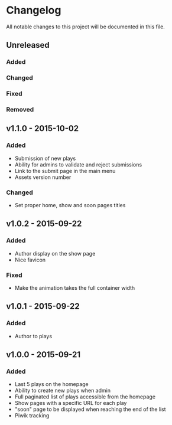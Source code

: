 # Changelog
All notable changes to this project will be documented in this file.

## Unreleased
### Added

### Changed

### Fixed

### Removed

## v1.1.0 - 2015-10-02
### Added
- Submission of new plays
- Ability for admins to validate and reject submissions
- Link to the submit page in the main menu
- Assets version number

### Changed
- Set proper home, show and soon pages titles

## v1.0.2 - 2015-09-22
### Added
- Author display on the show page
- Nice favicon

### Fixed
- Make the animation takes the full container width

## v1.0.1 - 2015-09-22
### Added
- Author to plays

## v1.0.0 - 2015-09-21
### Added
- Last 5 plays on the homepage
- Ability to create new plays when admin
- Full paginated list of plays accessible from the homepage
- Show pages with a specific URL for each play
- "soon" page to be displayed when reaching the end of the list
- Piwik tracking

